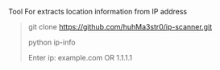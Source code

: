 Tool For extracts location information from IP address


> git clone https://github.com/huhMa3str0/ip-scanner.git
>
> 
> python ip-info
>
> 
> Enter ip: example.com OR 1.1.1.1
